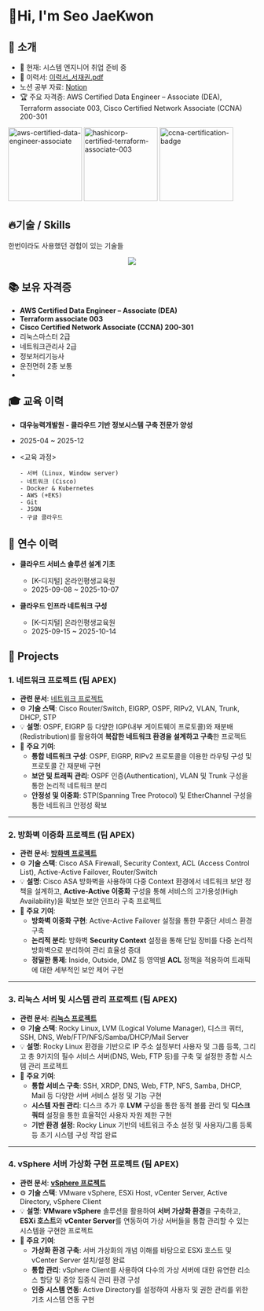 #  👋Hi, I'm Seo JaeKwon




## 📂 소개
- 🌱 현재: 시스템 엔지니어 취업 준비 중  
- 📝 이력서: [이력서_서재권.pdf]()
- 노션 공부 자료: [Notion](https://www.notion.so/Notion-26fd5fed034680ffab0fe04d41562d2e)
- 🏆 주요 자격증: AWS Certified Data Engineer – Associate (DEA), Terraform associate 003, Cisco Certified Network Associate (CCNA) 200-301
<div align="left">
  <img width="150" height="auto" alt="aws-certified-data-engineer-associate" src="https://github.com/user-attachments/assets/36163081-9f97-461a-9f72-d27f896fcdb3" />
  <img width="150" height="auto" alt="hashicorp-certified-terraform-associate-003" src="https://github.com/user-attachments/assets/771c2bcf-0001-4af9-bc04-dc473f02ad83" />
  <img width="150" height="auto" alt="ccna-certification-badge" src="https://images.credly.com/size/680x680/images/683783d8-eaac-4c37-a14d-11bd8a36321d/ccna_600.png" />
</div>





## 🔥기술 / Skills
한번이라도 사용했던 경험이 있는 기술들
<p align="center">
  <a href="https://skillicons.dev">
    <img src="https://skillicons.dev/icons?i=aws,kubernetes,docker,terraform,linux,gcp,visualstudio,vscode,git,windows,notion" />
  </a>
</p>

## 📚 보유 자격증

- **AWS Certified Data Engineer – Associate (DEA)**
- **Terraform associate 003**
- **Cisco Certified Network Associate (CCNA) 200-301**
- 리눅스마스터 2급
- 네트워크관리사 2급
- 정보처리기능사
- 운전면허 2종 보통
- 
## 🎓 교육 이력
- **대우능력개발원 - 클라우드 기반 정보시스템 구축 전문가 양성**
- 2025-04 ~ 2025-12
- <교육 과정> 
  
      - 서버 (Linux, Window server)
      - 네트워크 (Cisco)
      - Docker & Kubernetes
      - AWS (+EKS)
      - Git
      - JSON
      - 구글 클라우드

## 🔧 연수 이력
- **클라우드 서비스 솔루션 설계 기초**
  - [K-디지털] 온라인평생교육원
  - 2025-09-08 ~ 2025-10-07
 
     
- **클라우드 인프라 네트워크 구성**
  - [K-디지털] 온라인평생교육원
  - 2025-09-15 ~ 2025-10-14


## 💼 Projects

### 1. 네트워크 프로젝트 (팀 APEX)
- **관련 문서**: [네트워크 프로젝트](https://docs.google.com/viewer?url=https://raw.githubusercontent.com/sjg1894/sjg1894/main/docs/2_APEX%20network_project.pdf&embedded=true)
- ⚙️ **기술 스택**: Cisco Router/Switch, EIGRP, OSPF, RIPv2, VLAN, Trunk, DHCP, STP
- 💡 **설명**: OSPF, EIGRP 등 다양한 IGP(내부 게이트웨이 프로토콜)와 재분배(Redistribution)를 활용하여 **복잡한 네트워크 환경을 설계하고 구축**한 프로젝트
- 🎯 **주요 기여**:
    - **통합 네트워크 구성**: OSPF, EIGRP, RIPv2 프로토콜을 이용한 라우팅 구성 및 프로토콜 간 재분배 구현
    - **보안 및 트래픽 관리**: OSPF 인증(Authentication), VLAN 및 Trunk 구성을 통한 논리적 네트워크 분리
    - **안정성 및 이중화**: STP(Spanning Tree Protocol) 및 EtherChannel 구성을 통한 네트워크 안정성 확보
---
 
### 2. 방화벽 이중화 프로젝트 (팀 APEX)
- **관련 문서**: [**방화벽 프로젝트**](https://docs.google.com/viewer?url=https://raw.githubusercontent.com/sjg1894/sjg1894/main/docs/team2%20apex%20firewall%20project.pdf&embedded=true)
- ⚙️ **기술 스택**: Cisco ASA Firewall, Security Context, ACL (Access Control List), Active-Active Failover, Router/Switch
- 💡 **설명**: Cisco ASA 방화벽을 사용하여 다중 Context 환경에서 네트워크 보안 정책을 설계하고, **Active-Active 이중화** 구성을 통해 서비스의 고가용성(High Availability)을 확보한 보안 인프라 구축 프로젝트
- 🎯 **주요 기여**:
    - **방화벽 이중화 구현**: Active-Active Failover 설정을 통한 무중단 서비스 환경 구축
    - **논리적 분리**: 방화벽 **Security Context** 설정을 통해 단일 장비를 다중 논리적 방화벽으로 분리하여 관리 효율성 증대
    - **정밀한 통제**: Inside, Outside, DMZ 등 영역별 **ACL** 정책을 적용하여 트래픽에 대한 세부적인 보안 제어 구현
---

### 3. 리눅스 서버 및 시스템 관리 프로젝트 (팀 APEX)
- **관련 문서**: [**리눅스 프로젝트**](https://docs.google.com/viewer?url=https://raw.githubusercontent.com/sjg1894/sjg1894/main/docs/apex%20%EB%A6%AC%EB%88%85%EC%8A%A4%20%ED%94%84%EB%A1%9C%EC%A0%9D%ED%8A%B8.pdf&embedded=true)
- ⚙️ **기술 스택**: Rocky Linux, LVM (Logical Volume Manager), 디스크 쿼터, SSH, DNS, Web/FTP/NFS/Samba/DHCP/Mail Server
- 💡 **설명**: Rocky Linux 환경을 기반으로 IP 주소 설정부터 사용자 및 그룹 등록, 그리고 총 9가지의 필수 서비스 서버(DNS, Web, FTP 등)를 구축 및 설정한 종합 시스템 관리 프로젝트
- 🎯 **주요 기여**:
    - **통합 서비스 구축**: SSH, XRDP, DNS, Web, FTP, NFS, Samba, DHCP, Mail 등 다양한 서버 서비스 설정 및 기능 구현
    - **시스템 자원 관리**: 디스크 추가 후 **LVM** 구성을 통한 동적 볼륨 관리 및 **디스크 쿼터** 설정을 통한 효율적인 사용자 자원 제한 구현
    - **기반 환경 설정**: Rocky Linux 기반의 네트워크 주소 설정 및 사용자/그룹 등록 등 초기 시스템 구성 작업 완료
---

### 4. vSphere 서버 가상화 구현 프로젝트 (팀 APEX)
- **관련 문서**: [**vSphere 프로젝트**](https://docs.google.com/viewer?url=https://raw.githubusercontent.com/sjg1894/sjg1894/main/docs/2%EC%A1%B0_APEX_vSphere.pdf&embedded=true)
- ⚙️ **기술 스택**: VMware vSphere, ESXi Host, vCenter Server, Active Directory, vSphere Client
- 💡 **설명**: **VMware vSphere** 솔루션을 활용하여 **서버 가상화 환경**을 구축하고, **ESXi 호스트**와 **vCenter Server**를 연동하여 가상 서버들을 통합 관리할 수 있는 시스템을 구현한 프로젝트
- 🎯 **주요 기여**:
    - **가상화 환경 구축**: 서버 가상화의 개념 이해를 바탕으로 ESXi 호스트 및 vCenter Server 설치/설정 완료
    - **통합 관리**: vSphere Client를 사용하여 다수의 가상 서버에 대한 유연한 리소스 할당 및 중앙 집중식 관리 환경 구성
    - **인증 시스템 연동**: Active Directory를 설정하여 사용자 및 권한 관리를 위한 기초 시스템 연동 구현
